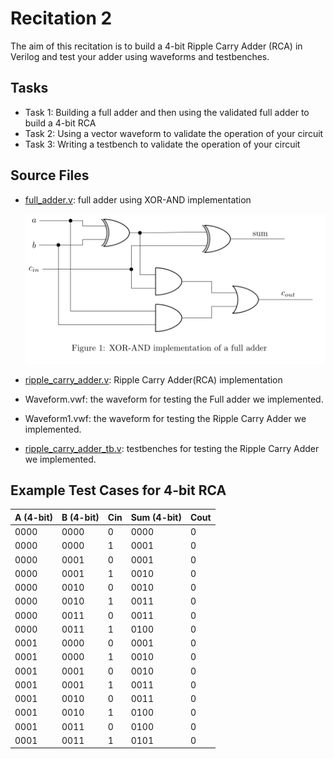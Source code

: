 # Recitation 2
The aim of this recitation is to build a 4-bit Ripple Carry Adder (RCA) in Verilog and test your adder using waveforms and testbenches.

## Tasks

- Task 1: Building a full adder and then using the validated full adder to build a 4-bit RCA
- Task 2: Using a vector waveform to validate the operation of your circuit
- Task 3: Writing a testbench to validate the operation of your circuit

## Source Files

- [full_adder.v](full_adder.v): full adder using XOR-AND implementation

  ![full_adder_structure](../Resources/full_adder_structure.png)

- [ripple_carry_adder.v](ripple_carry_adder.v): Ripple Carry Adder(RCA) implementation

- Waveform.vwf: the waveform for testing the Full adder we implemented.

- Waveform1.vwf: the waveform for testing the Ripple Carry Adder we implemented.

- [ripple_carry_adder_tb.v](ripple_carry_adder_tb.v): testbenches for testing the Ripple Carry Adder we implemented.

## Example Test Cases for 4-bit RCA

| A (4-bit) | B (4-bit) | Cin  | Sum (4-bit) | Cout |
| ---- | ---- | ---- | ---- | ---- |
| 0000 | 0000 | 0    | 0000 | 0    |
| 0000 | 0000 | 1    | 0001 | 0    |
| 0000 | 0001 | 0    | 0001 | 0    |
| 0000 | 0001 | 1    | 0010 | 0    |
| 0000 | 0010 | 0    | 0010 | 0    |
| 0000 | 0010 | 1    | 0011 | 0    |
| 0000 | 0011 | 0    | 0011 | 0    |
| 0000 | 0011 | 1    | 0100 | 0    |
| 0001 | 0000 | 0    | 0001 | 0    |
| 0001 | 0000 | 1    | 0010 | 0    |
| 0001 | 0001 | 0    | 0010 | 0    |
| 0001 | 0001 | 1    | 0011 | 0    |
| 0001 | 0010 | 0    | 0011 | 0    |
| 0001 | 0010 | 1    | 0100 | 0    |
| 0001 | 0011 | 0    | 0100 | 0    |
| 0001 | 0011 | 1    | 0101 | 0    |

